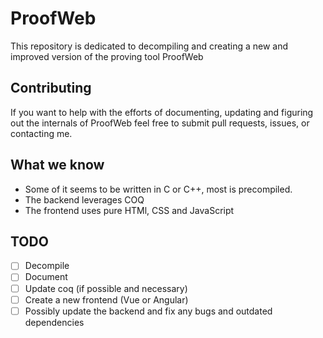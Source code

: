 # ProofWeb
This repository is dedicated to decompiling and creating a new and improved version of the proving tool ProofWeb

## Contributing
If you want to help with the efforts of documenting, updating and figuring out the internals of ProofWeb feel free to submit pull requests, issues, or contacting me.

## What we know
- Some of it seems to be written in C or C++, most is precompiled.
- The backend leverages COQ
- The frontend uses pure HTMl, CSS and JavaScript

## TODO
- [ ] Decompile
- [ ] Document
- [ ] Update coq (if possible and necessary)
- [ ] Create a new frontend (Vue or Angular)
- [ ] Possibly update the backend and fix any bugs and outdated dependencies
